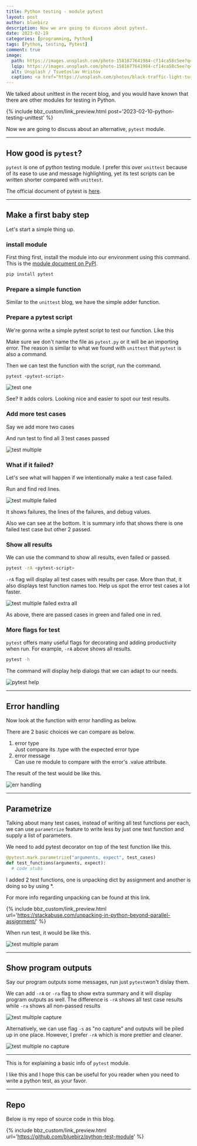 ```yaml
---
title: Python testing - module pytest
layout: post
author: bluebirz
description: Now we are going to discuss about pytest.
date: 2023-02-19
categories: [programming, Python]
tags: [Python, testing, Pytest]
comment: true
image:
  path: https://images.unsplash.com/photo-1581677641984-cf14ca58c5ee?q=80&w=2071&auto=format&fit=crop&ixlib=rb-4.0.3&ixid=M3wxMjA3fDB8MHxwaG90by1wYWdlfHx8fGVufDB8fHx8fA%3D%3D
  lqip: https://images.unsplash.com/photo-1581677641984-cf14ca58c5ee?q=10&w=2071&auto=format&fit=crop&ixlib=rb-4.0.3&ixid=M3wxMjA3fDB8MHxwaG90by1wYWdlfHx8fGVufDB8fHx8fA%3D%3D
  alt: Unsplash / Tsvetoslav Hristov
  caption: <a href="https://unsplash.com/photos/black-traffic-light-turned-on-during-night-time-iJ-uantQb9I">Unsplash / Tsvetoslav Hristov</a>
---
```


We talked about unittest in the recent blog, and you would have known that there are other modules for testing in Python.

{% include bbz_custom/link_preview.html post='2023-02-10-python-testing-unittest' %}

Now we are going to discuss about an alternative, `pytest` module.

---

## How good is `pytest`?

`pytest` is one of python testing module. I prefer this over `unittest` because of its ease to use and message highlighting, yet its test scripts can be written shorter compared with `unittest`.

The official document of pytest is [here](https://docs.pytest.org/en/latest/).

---

## Make a first baby step

Let's start a simple thing up.

### install module

First thing first, install the module into our environment using this command. This is the [module document on PyPI](https://pypi.org/project/pytest/).

```sh
pip install pytest
```

### Prepare a simple function

Similar to the `unittest` blog, we have the simple adder function.

<script src="https://gist.github.com/bluebirz/be5558693b4de93eb1f7e1c5f81eda9a.js?file=adder-simple.py"></script>

### Prepare a  pytest script

We're gonna write a simple pytest script to test our function. Like this
<script src="https://gist.github.com/bluebirz/18ccaabb6d7293a369c6bfa5cd222a9f.js?file=test-one.py"></script>

Make sure we don't name the file as `pytest.py` or it will be an importing error. The reason is similar to what we found with `unittest` that `pytest` is also a command.

Then we can test the function with the script, run the command.

```sh
pytest <pytest-script>
```

![test one](https://bluebirzdotnet.s3.ap-southeast-1.amazonaws.com/pytest/test-one.png)

See? It adds colors. Looking nice and easier to spot our test results.

### Add more test cases

Say we add more two cases

<script src="https://gist.github.com/bluebirz/18ccaabb6d7293a369c6bfa5cd222a9f.js?file=test-multiple.py"></script>

And run test to find all 3 test cases passed

![test multiple](https://bluebirzdotnet.s3.ap-southeast-1.amazonaws.com/pytest/test-multiple.png)

### What if it failed?

Let's see what will happen if we intentionally make a test case failed.

<script src="https://gist.github.com/bluebirz/18ccaabb6d7293a369c6bfa5cd222a9f.js?file=test-multiple-fail.py"></script>

Run and find red lines.

![test multiple failed](https://bluebirzdotnet.s3.ap-southeast-1.amazonaws.com/pytest/test-multiple-fail.png)

It shows failures, the lines of the failures, and debug values.

Also we can see at the bottom. It is summary info that shows there is one failed test case but other 2 passed.

### Show all results

We can use the command to show all results, even failed or passed.

```sh
pytest -rA <pytest-script>
```

`-rA` flag will display all test cases with results per case. More than that, it also displays test function names too. Help us spot the error test cases a lot faster.

![test multiple failed extra all](https://bluebirzdotnet.s3.ap-southeast-1.amazonaws.com/pytest/test-multiple-fail-extra-all.png)

As above, there are passed cases in green and failed one in red.

### More flags for test

`pytest` offers many useful flags for decorating and adding productivity when run. For example, `-rA` above shows all results.

```sh
pytest -h
```

The command will display help dialogs that we can adapt to our needs.

![pytest help](https://bluebirzdotnet.s3.ap-southeast-1.amazonaws.com/pytest/pytest-h.png)

---

## Error handling

Now look at the function with error handling as below.

<script src="https://gist.github.com/bluebirz/be5558693b4de93eb1f7e1c5f81eda9a.js?file=adder-error-handling.py"></script>

There are 2 basic choices we can compare as below.

<script src="https://gist.github.com/bluebirz/18ccaabb6d7293a369c6bfa5cd222a9f.js?file=test-error-handling.py"></script>

1. error type  
  Just compare its .type with the expected error type
1. error message  
  Can use re module to compare with the error's .value attribute.

The result of the test would be like this.

![err handling](https://bluebirzdotnet.s3.ap-southeast-1.amazonaws.com/pytest/test-error-handling.png)

---

## Parametrize

Talking about many test cases, instead of writing all test functions per each, we can use `parametrize` feature to write less by just one test function and supply a list of parameters.

We need to add pytest decorator on top of the test function like this.

```py
@pytest.mark.parametrize("arguments, expect", test_cases)
def test_functions(arguments, expect):
  # code stubs
```

<script src="https://gist.github.com/bluebirz/18ccaabb6d7293a369c6bfa5cd222a9f.js?file=test-multiple-param.py"></script>

I added 2 test functions, one is unpacking dict by assignment and another is doing so by using *.

For more info regarding unpacking can be found at this link.

{% include bbz_custom/link_preview.html url='<https://stackabuse.com/unpacking-in-python-beyond-parallel-assignment/>' %}

When run test, it would be like this.

![test multiple param](https://bluebirzdotnet.s3.ap-southeast-1.amazonaws.com/pytest/test-multiple-param.png)

---

## Show program outputs

Say our program outputs some messages, run just `pytest`won't dislay them.

<script src="https://gist.github.com/bluebirz/18ccaabb6d7293a369c6bfa5cd222a9f.js?file=adder-simple-print.py"></script>

We can add `-rA` or `-ra` flag to show extra summary and it will display program outputs as well. The difference is `-rA` shows all test case results while `-ra` shows all non-passed results

![test multiple capture](https://bluebirzdotnet.s3.ap-southeast-1.amazonaws.com/pytest/test-multiple-capture.png)

Alternatively, we can use flag `-s` as "no capture" and outputs will be piled up in one place. However, I prefer `-rA` which is more prettier and cleaner.

![test multiple no capture](https://bluebirzdotnet.s3.ap-southeast-1.amazonaws.com/pytest/test-multiple-no-capture.png)

---

This is for explaining a basic info of `pytest` module.

I like this and I hope this can be useful for you reader when you need to write a python test, as your favor.

---

## Repo

Below is my repo of source code in this blog.

{% include bbz_custom/link_preview.html url='<https://github.com/bluebirz/python-test-module>' %}
